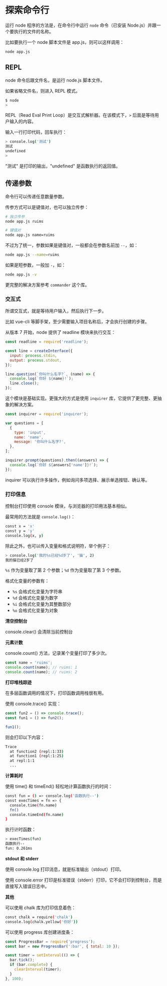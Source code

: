 # 探索命令行

运行 node 程序的方法是，在命令行中运行 `node` 命令（已安装 Node.js）并跟一个要执行的文件的名称。

比如要执行一个 node 脚本文件是 app.js，则可以这样调用：

```sh
node app.js
```

## REPL

node 命令后跟文件名，是运行 node.js 脚本文件。

如果省略文件名，则进入 REPL 模式。

```sh
$ node
>
```

REPL（Read Eval Print Loop）是交互式解析器。在该模式下，`>` 后面是等待用户输入的内容。

输入一行打印代码，回车执行：

```sh
> console.log('测试')
测试
undefined
>
```

"测试" 是打印的输出，"undefined" 是函数执行的返回值。

## 传递参数

命令行可以传递任意数量参数。

传参方式可以是键值对，也可以独立传参：

```sh
# 独立传参
node app.js ruims

# 键值对
node app.js name=ruims
```

不过为了统一，参数如果是键值对，一般都会在参数名前加 `--`，如：

```sh
node app.js --name=ruims
```

如果是短参数，一般加 `-`，如：

```sh
node app.js -v
```

更完整的解决方案参考 `commander` 这个库。

### 交互式

所谓交互式，就是等待用户输入，然后执行下一步。

比如 vue-cli 等脚手架，至少需要输入项目名称后，才会执行创建的步骤。

从版本 7 开始，node 提供了 readline 模块来执行交互：

```js
const readline = require('readline');

const line = createInterface({
  input: process.stdin,
  output: process.stdout,
});

line.question(`你叫什么名字?`, (name) => {
  console.log(`你好 ${name}!`);
  line.close();
});
```

这个模块是基础实现。更强大的方式是使用 `inquirer` 库，它提供了更完整、更抽象的解决方案。

```js
const inquirer = require('inquirer');

var questions = [
  {
    type: 'input',
    name: 'name',
    message: '你叫什么名字?',
  },
];

inquirer.prompt(questions).then((answers) => {
  console.log(`你好 ${answers['name']}!`);
});
```

inquirer 可以执行许多操作，例如询问多项选择、展示单选按钮、确认等。

### 打印信息

控制台打印使用 console 模块，与浏览器的打印用法基本相似。

最常用的方法就是 `console.log()`：

```sh
const x = 'x'
const y = 'y'
console.log(x, y)
```

除此之外，也可以传入变量和格式说明符，举个例子：

```sh
> console.log('我的%s已经%d岁了', '猫', 2)
我的猫已经2岁了
```

`%s` 作为变量取了第 2 个参数；`%d` 作为变量取了第 3 个参数。

格式化变量的参数有：

- `%s` 会格式化变量为字符串
- `%d` 会格式化变量为数字
- `%i` 会格式化变量为其整数部分
- `%o` 会格式化变量为对象

**清空控制台**

console.clear() 会清除当前控制台

**元素计数**

console.count() 方法，记录某个变量打印了多少次。

```js
const name = 'ruims';
console.count(name); // ruims: 1
console.count(name); // ruims: 2
```

**打印堆栈踪迹**

在多层函数调用的情况下，打印函数调用栈很有用。

使用 console.trace() 实现：

```js
const fun2 = () => console.trace();
const fun1 = () => fun2();

fun1();
```

则会打印以下内容：

```sh
Trace
  at function2 (repl:1:33)
  at function1 (repl:1:25)
  at repl:1:1
  ...
```

**计算耗时**

使用 time() 和 timeEnd() 轻松地计算函数执行的时间：

```sh
const fun = () => console.log('函数执行--')
const execTimes = fn => {
  console.time(fn.name)
  fn()
  console.timeEnd(fn.name)
}
```

执行计时函数：

```sh
> execTimes(fun)
函数执行--
fun: 0.261ms
```

**stdout 和 stderr**

使用 console.log 打印消息，就是标准输出（stdout）打印。

使用 console.error 打印是标准错误（stderr）打印，它不会打印到控制台，而是直接写入错误日志中。

**其他**

可以使用 chalk 库为打印信息着色：

```sh
const chalk = require('chalk')
console.log(chalk.yellow('你好'))
```

可以使用 progress 库创建进度条：

```js
const ProgressBar = require('progress');
const bar = new ProgressBar(':bar', { total: 10 });

const timer = setInterval(() => {
  bar.tick();
  if (bar.complete) {
    clearInterval(timer);
  }
}, 100);
```
